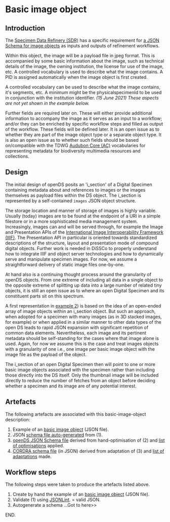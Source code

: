 # Basic image object
## Introduction
The [Specimen Data Refinery (SDR)](https://github.com/DiSSCo/sdr) has a specific requirement for [a JSON Schema for image objects](https://github.com/DiSSCo/SDR/issues/17) as inputs and outputs of refinement workflows.

Within this object, the image will be a payload file in jpeg format. This is accompanied by some basic information about the image, such as technical details of the image, the owning institution, the license for use of the image, etc. A controlled vocabulary is used to describe what the image contains. A PID is assigned automatically when the image object is first created.

A controlled vocabulary can be used to describe what the image contains, it's segments, etc. A minimum might be the physicalspecimenId to be used in conjunction with the institution identifier. *(15 June 2021) These aspects are not yet shown in the example below.*

Further fields are required later on. These will either provide additional information to accompany the image as it serves as an input to a workflow; and/or they can be enriched by specific workflow steps and filled as output of the workflow. These fields will be defined later. It is an open issue as to whether they are part of the image object type or a separate object type. It is also an open issue as to whether such fields should be based on/compatible with the TDWG [Audubon Core (AC)](https://www.tdwg.org/standards/ac/) vocabularies for representing metadata for biodiversity multimedia resources and collections.

## Design
The initial design of openDS posits an 'i_section' of a Digital Specimen containing metadata about and references to images or the images themselves as payload files within the DS object. The i_section is represented by a self-contained `images` JSON object structure.

The storage location and manner of storage of images is highly variable. Usually (today) images are to be found at the endpoint of a URI in a simple filestore or in a more sophisticated media management system. Increasingly, images can and will be served through, for example the Image and Presentation APIs of the [International Image Interoperability Framework (IIIF)](https://iiif.io/). The Presentation API in particular is oriented towards standardized descriptions of the structure, layout and presentation mode of compound digital objects. Further work is needed in DiSSCo to properly understand how to integrate IIIF and object server technologies and how to dynamically serve and manipulate specimen images. For now, we assume a straightforward delivery of static image files one-by-one.

At hand also is a continuing thought process around the granularity of openDS objects. From one extreme of including all data in a single object to the opposite extreme of splitting up data into a large number of related tiny objects, it is still an open issue as to where an open Digital Specimen and its constituent parts sit on this spectrum.

A first representation in [example 2](../digital-specimen-object/basic-json-example2.md)) is based on the idea of an open-ended array of image objects within an i_section object. But such an approach, when adopted for a specimen with many images (as in 3D stacked images, for example) or when applied in a similar manner to other data types of the open DS leads to rapid JSON expansion with significant repetition of common data elements. Nevertheless, each image and its pertinent metadata should be self-standing for the cases where that image alone is used. Again, for now we assume this is the case and treat images objects with a granularity of one i.e., one image per basic image object with the image file as the payload of the object.

The i_section of an open Digital Specimen then will point to one or more basic image objects associated with the specimen rather than including those directly into the DS itself. Only the thumbnail image will be included directly to reduce the number of fetches from an object before deciding whether a specimen and its image are of any potential interest.

## Artefacts
The following artefacts are associated with this basic-image-object description:
1. Example of an [basic image object](bio-example.json) (JSON file).
2. JSON [schema file auto-generated](auto-schema.json) from (1).
3. [openDS JSON Schema file](openDS-bio-schema.json) derived from hand-optimisation of (2) and [list of optimisations](bio-optimisations.md) applied.
4. [CORDRA schema file](bio-cordra-schema.json) (in JSON) derived from adaptation of (3) and [list of adaptations](bio-cordra-schema-adaptions.md) made.

## Workflow steps
The following steps were taken to produce the artefacts listed above.
1. Create by hand the example of an [basic image object](bio-example.json) (JSON file).
2. Validate (1) using [JSONLint](https://jsonlint.com/). = valid JSON.
3. Autogenerate a schema ...Got to here>>


END.